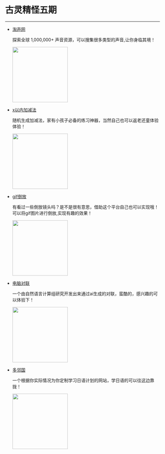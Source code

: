 # 古灵精怪五期
---

- [淘声网](https://www.tosound.com/)

  探索全球 1,000,000+ 声音资源，可以搜集很多类型的声音,让你身临其境！

  <img width="180px" bor src="//cdn.jsdelivr.net/gh/13160692449/pics-storage/tsw.png">

- [x以内加减法](https://codeh.cn/old/utils/MathQuestionGen.html)

  随机生成加减法，家有小孩子必备的练习神器，当然自己也可以返老还童体验体验！

  <img width="180px" bor src="//cdn.jsdelivr.net/gh/13160692449/pics-storage/xynjjf.png">

- [gif倒放](https://lab.bangbang93.com/gif-reverse)

  有看过一些倒放镜头吗？是不是很有意思，借助这个平台自己也可以实现哦！可以将gif图片进行倒放,实现有趣的效果！

  <img width="180px" bor src="//cdn.jsdelivr.net/gh/13160692449/pics-storage/dfgif.png">

- [电脑对联](http://duilian.msra.cn/app/couplet.aspx)

  一个由自然语言计算组研究开发出来通过ai生成的对联，蛮酷的，感兴趣的可以体验下！

  <img width="180px" bor src="//cdn.jsdelivr.net/gh/13160692449/pics-storage/scdl.png">

- [多邻国](https://www.duolingo.com/learn)

  一个根据你实际情况为你定制学习日语计划的网站，学日语的可以往这边靠拢！

  <img width="180px" bor src="//cdn.jsdelivr.net/gh/13160692449/pics-storage/dlg.png">